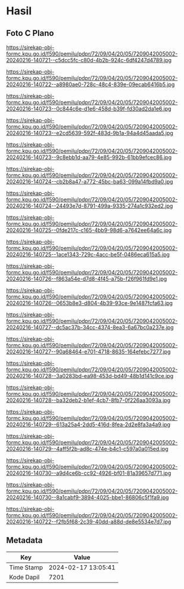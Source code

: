 # Hasil

## Foto C Plano

https://sirekap-obj-formc.kpu.go.id/f590/pemilu/pdpr/72/09/04/20/05/7209042005002-20240216-140721--c5dcc5fc-c80d-4b2b-924c-6df4247d4789.jpg

https://sirekap-obj-formc.kpu.go.id/f590/pemilu/pdpr/72/09/04/20/05/7209042005002-20240216-140722--a8980ae0-728c-48c4-839e-09ecab6416b5.jpg

https://sirekap-obj-formc.kpu.go.id/f590/pemilu/pdpr/72/09/04/20/05/7209042005002-20240216-140723--0c844c6e-d1e6-458d-b39f-fd30ad2da1e6.jpg

https://sirekap-obj-formc.kpu.go.id/f590/pemilu/pdpr/72/09/04/20/05/7209042005002-20240216-140723--e2cd5639-592f-483d-9b1a-94a4d45aada5.jpg

https://sirekap-obj-formc.kpu.go.id/f590/pemilu/pdpr/72/09/04/20/05/7209042005002-20240216-140723--9c8ebb1d-aa79-4e85-992b-61bb9efcec86.jpg

https://sirekap-obj-formc.kpu.go.id/f590/pemilu/pdpr/72/09/04/20/05/7209042005002-20240216-140724--cb2b8a47-a772-45bc-ba63-099a14fbd9a0.jpg

https://sirekap-obj-formc.kpu.go.id/f590/pemilu/pdpr/72/09/04/20/05/7209042005002-20240216-140724--24493e7d-8791-499a-9335-274a1c932ed2.jpg

https://sirekap-obj-formc.kpu.go.id/f590/pemilu/pdpr/72/09/04/20/05/7209042005002-20240216-140725--0fde217c-c165-4bb9-98d6-a7642ee64a6c.jpg

https://sirekap-obj-formc.kpu.go.id/f590/pemilu/pdpr/72/09/04/20/05/7209042005002-20240216-140725--1ace1343-729c-4acc-be5f-0486eca615a5.jpg

https://sirekap-obj-formc.kpu.go.id/f590/pemilu/pdpr/72/09/04/20/05/7209042005002-20240216-140726--f863a54e-d7d8-4f45-a75b-f26f961fd9e1.jpg

https://sirekap-obj-formc.kpu.go.id/f590/pemilu/pdpr/72/09/04/20/05/7209042005002-20240216-140726--0653b8e3-d804-4b39-93ce-9e1487fcfa63.jpg

https://sirekap-obj-formc.kpu.go.id/f590/pemilu/pdpr/72/09/04/20/05/7209042005002-20240216-140727--dc5ac37b-34cc-4374-8ea3-6a67bc0a237e.jpg

https://sirekap-obj-formc.kpu.go.id/f590/pemilu/pdpr/72/09/04/20/05/7209042005002-20240216-140727--90a68464-e701-4718-8635-164efebc7277.jpg

https://sirekap-obj-formc.kpu.go.id/f590/pemilu/pdpr/72/09/04/20/05/7209042005002-20240216-140728--3a0283bd-ea98-453d-bd49-48b1d141c9ce.jpg

https://sirekap-obj-formc.kpu.go.id/f590/pemilu/pdpr/72/09/04/20/05/7209042005002-20240216-140728--ba32deb2-b1ef-4cb7-8fb7-0f226aa3093a.jpg

https://sirekap-obj-formc.kpu.go.id/f590/pemilu/pdpr/72/09/04/20/05/7209042005002-20240216-140729--613a25a4-2dd5-416d-8fea-2d2e8fa3a4a9.jpg

https://sirekap-obj-formc.kpu.go.id/f590/pemilu/pdpr/72/09/04/20/05/7209042005002-20240216-140729--4aff5f2b-ad8c-474e-b4c1-c597a0a015ed.jpg

https://sirekap-obj-formc.kpu.go.id/f590/pemilu/pdpr/72/09/04/20/05/7209042005002-20240216-140730--a9d4ce6b-cc92-4926-bf01-81a39657d771.jpg

https://sirekap-obj-formc.kpu.go.id/f590/pemilu/pdpr/72/09/04/20/05/7209042005002-20240216-140730--8a1cabf9-3894-4025-bbe1-86806c5f1fa9.jpg

https://sirekap-obj-formc.kpu.go.id/f590/pemilu/pdpr/72/09/04/20/05/7209042005002-20240216-140722--f2fb5f68-2c39-40dd-a88d-de8e5534e7d7.jpg


## Metadata

| Key        | Value               |
| ---------- | ------------------- |
| Time Stamp | 2024-02-17 13:05:41 |
| Kode Dapil | 7201                |



